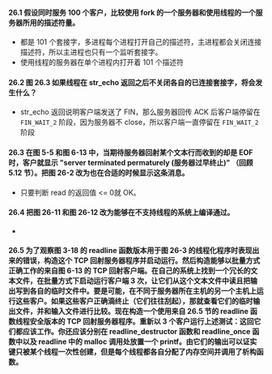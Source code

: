 #### 26.1 假设同时服务 100 个客户，比较使用 fork 的一个服务器和使用线程的一个服务器所用的描述符量。

   * 都是 101 个套接字，多进程每个进程打开自己的描述符，主进程都会关闭连接描述符，所以主进程也只有一个监听套接字。
   * 使用线程的服务器在单个进程内打开着 101 个描述符

#### 26.2 图 26.3 如果线程在 str_echo 返回之后不关闭各自的已连接套接字，将会发生什么？

   * str_echo 返回说明客户端发送了 FIN，那么服务器回传 ACK 后客户端停留在 `FIN_WAIT_2` 阶段，因为服务器不 close，所以客户端一直停留在 `FIN_WAIT_2` 阶段 

#### 26.3 在图 5-5 和图 6-13 中，当期待服务器回射某个文本行而收到的却是 EOF 时，客户就显示 "server terminated permaturely (服务器过早终止)" （回顾 5.12 节）。把图 26-2 改为也在合适的时候显示这条消息。

   * 只要判断 read 的返回值 <= 0就 OK。

#### 26.4 把图 26-11 和图 26-12 改为能够在不支持线程的系统上编译通过。

   * 

#### 26.5 为了观察图 3-18 的 readline 函数版本用于图 26-3 的线程化程序时表现出来的错误，构造这个 TCP 回射服务器程序并启动运行。然后构造能够以批量方式正确工作的来自图 6-13 的 TCP 回射客户端。在自己的系统上找到一个冗长的文本文件，在批量方式下启动运行客户端 3 次，让它们从这个文本文件中读且把输出写到各自的临时文件中。要是可能，在不同于服务器所在主机的另一个主机上运行这些客户。如果这些客户正确滴终止（它们往往刮起），那就查看它们的临时输出文件，并和输入文件进行比较。现在构造一个使用来自 26.5 节的 readline 函数线程安全版本的 TCP 回射服务器程序。重新以 3 个客户运行上述测试：这回它们都应该工作。你还应该分别在 readline_destructor 函数和 readline_once 函数中以及 readline 中的 malloc 调用处放置一个 printf。由它们的输出可以证实键只被某个线程一次性创建，但是每个线程都各自分配了内存空间并调用了析构函数。

